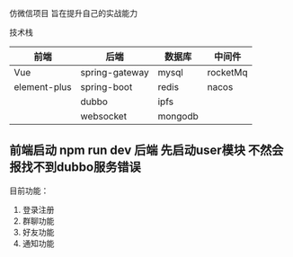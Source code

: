仿微信项目 旨在提升自己的实战能力

技术栈

| 前端         | 后端                 | 数据库 | 中间件 |        
| ------------ | -------------------- | ------ | ------ |
| Vue          | spring-gateway       | mysql  | rocketMq|
| element-plus | spring-boot          | redis  | nacos |
|              | dubbo                | ipfs   |       |
|              | websocket            | mongodb|       |

前端启动 npm run dev
后端 先启动user模块 不然会报找不到dubbo服务错误 
--------
目前功能： 
  1. 登录注册
  2. 群聊功能
  3. 好友功能
  4. 通知功能
